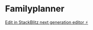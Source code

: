 # Familyplanner

[Edit in StackBlitz next generation editor ⚡️](https://stackblitz.com/~/github.com/Dbankhansen/Familyplanner)